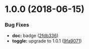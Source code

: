 # 1.0.0 (2018-06-15)


### Bug Fixes

* **doc:** badge ([2fdb336](https://module.kopaxgroup.com/bootstrap-styled/bootstrap-styled-saga/commit/2fdb336))
* **toggle:** upgrade to 1.0.1 ([9fa9071](https://module.kopaxgroup.com/bootstrap-styled/bootstrap-styled-saga/commit/9fa9071))
